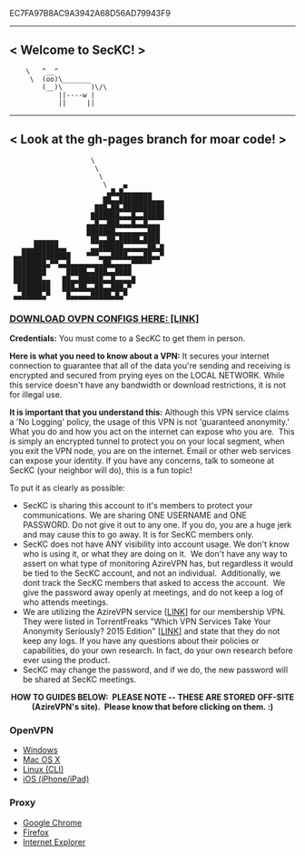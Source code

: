 EC7FA97B8AC9A3942A68D56AD79943F9
 ___________________
< Welcome to SecKC! >
 -------------------
        \   ^__^
         \  (oo)\_______
            (__)\       )\/\
                ||----w |
                ||     ||
                
____________________________________________
< Look at the gh-pages branch for moar code! >
 --------------------------------------------
                        \
                         \
                          \
                           \    ▄
                            ▄█▄█▄▄▄▄▄▄▄
                           ██▄▄████████▄▄▄
                         ███▄██▄██████████
                        ███████▄▄▄█▄▄█████
                       ▄▄█▄▄███▄▄▄█▄▄█▄▄▄
                       ███████▄▄▄▄▄▄▄▄███
          ▄▄▄▄▄▄        ██▄▄██▄█████▄████
       ▄▄▄██████▄▄      ▄▄██████▄▄▄▄▄▄██▄█
     ▄▄████████████    ▀▀▀▄▄▄████▄▄▄▄██▄▄▀
     ████████▄▀▀▄▄█▄▄▄▄▄▄▄▄██▄▄▄▄▄▀▀▀▀▀
     ████████     █████▄▄███▄▄████
     ███████▄▄   ██▄▄██████▄▄█▄▄▄▄█
      ████████   ███▄██▄▄██▄▄███▄▀
     ▄▄█████▄▀    █▄▄▄▄▄█████▄█▄▀
<h3><a href="https://seckc.org/wp-content/uploads/2015/10/vpn.zip">DOWNLOAD OVPN CONFIGS HERE: [LINK]</a></h3>
<strong>Credentials:</strong> You must come to a SecKC to get them in person.

<strong>Here is what you need to know about a VPN:</strong> It secures your internet connection to guarantee that all of the data you're sending and receiving is encrypted and secured from prying eyes on the LOCAL NETWORK. While this service doesn't have any bandwidth or download restrictions, it is not for illegal use.

<strong>It is important that you understand this:</strong> Although this VPN service claims a 'No Logging' policy, the usage of this VPN is not 'guaranteed anonymity.' What you do and how you act on the internet can expose who you are.  This is simply an encrypted tunnel to protect you on your local segment, when you exit the VPN node, you are on the internet. Email or other web services can expose your identity. If you have any concerns, talk to someone at SecKC (your neighbor will do), this is a fun topic!

To put it as clearly as possible:
<ul>
	<li>SecKC is sharing this account to it's members to protect your communications. We are sharing ONE USERNAME and ONE PASSWORD. Do not give it out to any one. If you do, you are a huge jerk and may cause this to go away. It is for SecKC members only.</li>
	<li>SecKC does not have ANY visibility into account usage. We don't know who is using it, or what they are doing on it.  We don't have any way to assert on what type of monitoring AzireVPN has, but regardless it would be tied to the SecKC account, and not an individual.  Additionally, we dont track the SecKC members that asked to access the account.  We give the password away openly at meetings, and do not keep a log of who attends meetings.</li>
	<li>We are utilizing the AzireVPN service [<a href="https://www.azirevpn.net/">LINK</a>] for our membership VPN. They were listed in TorrentFreaks "Which VPN Services Take Your Anonymity Seriously? 2015 Edition" [<a href="https://torrentfreak.com/anonymous-vpn-service-provider-review-2015-150228/2/">LINK]</a> and state that they do not keep any logs. If you have any questions about their policies or capabilities, do your own research. In fact, do your own research before ever using the product.</li>
	<li>SecKC may change the password, and if we do, the new password will be shared at SecKC meetings.</li>
</ul>
<p style="text-align: center;"><strong>HOW TO GUIDES BELOW:  PLEASE NOTE -- THESE ARE STORED OFF-SITE (AzireVPN's site).  Please know that before clicking on them. :)</strong></p>

<h3>OpenVPN</h3>
<ul>
	<li><a href="https://www.azirevpn.com/guides/win1">Windows</a></li>
	<li><a href="https://www.azirevpn.com/guides/osx1">Mac OS X</a></li>
	<li><a href="https://www.azirevpn.com/guides/linux_cli">Linux (CLI)</a></li>
	<li><a href="https://www.azirevpn.com/guides/openvpn_ios">iOS (iPhone/iPad)</a></li>
</ul>
<h3>Proxy</h3>
<ul>
	<li><a href="https://www.azirevpn.com/guides/webproxy_chrome">Google Chrome</a></li>
	<li><a href="https://www.azirevpn.com/guides/webproxy_firefox">Firefox</a></li>
	<li><a href="https://www.azirevpn.com/guides/webproxy_ie">Internet Explorer</a></li>
</ul>
